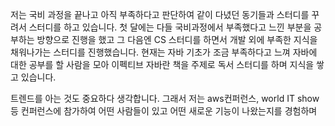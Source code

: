 저는 국비 과정을 끝나고 아직 부족하다고 판단하여 같이 다녔던 동기들과 스터디를 꾸려서 스터디를 하고 있습니다. 첫 달에는 다들 국비과정에서 부족했다고 느낀 부분을 공부하는 방향으로 진행을 했고 그 다음엔 CS 스터디를 하면서 개발 외에 부족한 지식을 채워나가는 스터디를 진행했습니다. 현재는 자바 기초가 조금 부족하다고 느껴 자바에 대한 공부를 할 사람을 모아 이펙티브 자바란 책을 주제로 독서 스터디를 하며 지식을 쌓고 있습니다.

트렌드를 아는 것도 중요하다 생각합니다. 그래서 저는 aws컨퍼런스, world IT show 등 컨퍼런스에 참가하여 어떤 사람들이 있고 어떤 새로운 기능이 나왔는지를 경험하며 